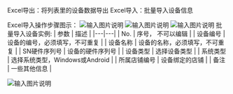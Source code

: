 Excel导出：将列表里的设备数据导出
Excel导入：批量导入设备信息

Excel导入操作步骤图示：
![输入图片说明](https://images.gitee.com/uploads/images/2021/0518/150500_484671c3_8867015.png "屏幕截图.png")
![输入图片说明](https://images.gitee.com/uploads/images/2021/0518/150552_745161bc_8867015.png "屏幕截图.png")
![输入图片说明](https://images.gitee.com/uploads/images/2021/0518/150800_317065c9_8867015.png "屏幕截图.png")
批量导入设备实例:
| 参数  | 描述  |
|---|---|
| No.  | 序号， 不可以编辑  |
| 设备编号  | 设备的编号，必须填写，不可重复  |
| 设备名称  | 	设备的名称，必须填写，不可重复  |
| SN硬件序列号  | 设备的硬件序列号 |
| 设备类型 | 选择设备类型  |
| 系统类型 |  选择系统类型，Windows或Android |
| 所属店铺编号 |  设备绑定的店铺 |
| 备注  | 一些其他信息  |

![输入图片说明](https://images.gitee.com/uploads/images/2021/0518/150854_424d86b9_8867015.png "屏幕截图.png")